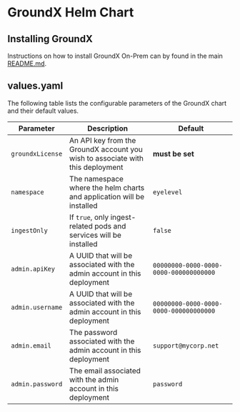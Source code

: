 # GroundX Helm Chart

## Installing GroundX

Instructions on how to install GroundX On-Prem can by found in the main [README.md](/README.md#installing-groundx).

## values.yaml

The following table lists the configurable parameters of the GroundX chart and their default values.

| Parameter                                   | Description                                                                     | Default                               |
|---------------------------------------------|---------------------------------------------------------------------------------|---------------------------------------|
| `groundxLicense`                            | An API key from the GroundX account you wish to associate with this deployment  | **must be set**                       |
| `namespace`                                 | The namespace where the helm charts and application will be installed           | `eyelevel`                            |
| `ingestOnly`                                | If `true`, only ingest-related pods and services will be installed              | `false`                               |
| `admin.apiKey`                              | A UUID that will be associated with the admin account in this deployment        | `00000000-0000-0000-0000-000000000000`|
| `admin.username`                            | A UUID that will be associated with the admin account in this deployment        | `00000000-0000-0000-0000-000000000000`|
| `admin.email`                               | The password associated with the admin account in this deployment               | `support@mycorp.net`                  |
| `admin.password`                            | The email associated with the admin account in this deployment                  | `password`                            |
